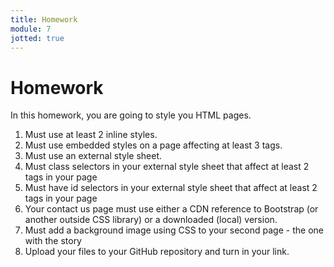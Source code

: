 ```yaml
---
title: Homework
module: 7
jotted: true
---
```


# Homework

In this homework, you are going to style you HTML pages.

1. Must use at least 2 inline styles.
2. Must use embedded styles on a page affecting at least 3 tags.
3. Must use an external style sheet.
4. Must class selectors in your external style sheet that affect at least 2 tags in your page
5. Must have id selectors in your external style sheet that affect at least 2 tags in your page
6. Your contact us page must use either a CDN reference to Bootstrap (or another outside CSS library) or a downloaded (local) version.
7. Must add a background image using CSS to your second page - the one with the story
8. Upload your files to your GitHub repository and turn in your link.